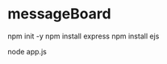 # messageBoard
npm init -y
npm install express
npm install ejs
<!-- npm install express-async-handler -->

<!-- node --watch app.js -->
<!-- because a local json object is used to store the data remove --watch from the above -->
node app.js
